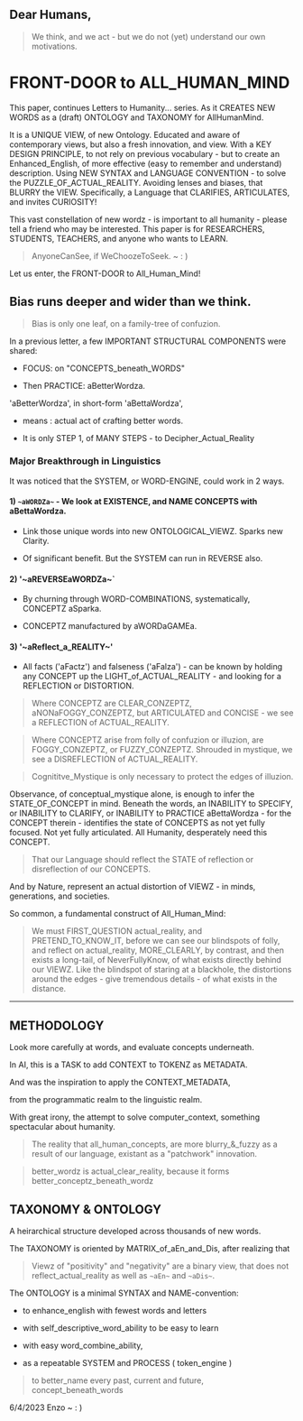 ## Dear Humans,

> We think, and we act - but we do not (yet) understand our own motivations.

# FRONT-DOOR to ALL_HUMAN_MIND

This paper, continues Letters to Humanity... series. As it CREATES NEW WORDS as a (draft) ONTOLOGY and TAXONOMY for AllHumanMind.

It is a UNIQUE VIEW, of new Ontology. Educated and aware of contemporary views, but also a fresh innovation, and view. With a KEY DESIGN PRINCIPLE, to not rely on previous vocabulary - but to create an Enhanced_English, of more effective (easy to remember and understand) description. Using NEW SYNTAX and LANGUAGE CONVENTION - to solve the PUZZLE_OF_ACTUAL_REALITY. Avoiding lenses and biases, that BLURRY the VIEW. Specifically, a Language that CLARIFIES, ARTICULATES, and invites CURIOSITY!

This vast constellation of new wordz - is important to all humanity - please tell a friend who may be interested. This paper is for RESEARCHERS, STUDENTS, TEACHERS, and anyone who wants to LEARN.

> AnyoneCanSee, if WeChoozeToSeek.   ~ : )

Let us enter, the FRONT-DOOR to All_Human_Mind!

## Bias runs deeper and wider than we think. 

> Bias is only one leaf, on a family-tree of confuzion.

In a previous letter, a few IMPORTANT STRUCTURAL COMPONENTS were shared:

- FOCUS: on "CONCEPTS_beneath_WORDS" 

- Then PRACTICE: aBetterWordza.

'aBetterWordza', in short-form 'aBettaWordza', 

- means : actual act of crafting better words.

- It is only STEP 1, of MANY STEPS - to Decipher_Actual_Reality

### Major Breakthrough in Linguistics

It was noticed that the SYSTEM, or WORD-ENGINE, could work in 2 ways.

#### 1) `~aWORDZa~` - We look at EXISTENCE, and NAME CONCEPTS with aBettaWordza.

   - Link those unique words into new ONTOLOGICAL_VIEWZ. Sparks new Clarity.

   - Of significant benefit. But the SYSTEM can run in REVERSE also.

#### 2) '~aREVERSEaWORDZa~`

   - By churning through WORD-COMBINATIONS, systematically, CONCEPTZ aSparka.

   - CONCEPTZ manufactured by aWORDaGAMEa.

#### 3) '~aReflect_a_REALITY~'

   - All facts ('aFactz') and falseness ('aFalza') - can be known by holding any CONCEPT up the LIGHT_of_ACTUAL_REALITY - and looking for a REFLECTION or DISTORTION.

   > Where CONCEPTZ are CLEAR_CONZEPTZ, aNONaFOGGY_CONZEPTZ, but ARTICULATED and CONCISE - we see a REFLECTION of ACTUAL_REALITY.

   > Where CONCEPTZ arise from folly of confuzion or illuzion, are FOGGY_CONZEPTZ, or FUZZY_CONZEPTZ. Shrouded in mystique, we see a DISREFLECTION of ACTUAL_REALITY.
   
   > Cognititve_Mystique is only necessary to protect the edges of illuzion. 
   
   Observance, of conceptual_mystique alone, is enough to infer the STATE_OF_CONCEPT in mind. Beneath the words, an INABILITY to SPECIFY, or INABILITY to CLARIFY, or INABILITY to PRACTICE aBettaWordza - for the CONCEPT therein - identifies the state of CONCEPTS as not yet fully focused. Not yet fully articulated. All Humanity, desperately need this CONCEPT.
   
   > That our Language should reflect the STATE of reflection or disreflection of our CONCEPTS.
   
   And by Nature, represent an actual distortion of VIEWZ - in minds, generations, and societies. 
   
   So common, a fundamental construct of All_Human_Mind:

   > We must FIRST_QUESTION actual_reality, and PRETEND_TO_KNOW_IT, before we can see our blindspots of folly, and reflect on actual_reality, MORE_CLEARLY, by contrast, and then exists a long-tail, of NeverFullyKnow, of what exists directly behind our VIEWZ. Like the blindspot of staring at a blackhole, the distortions around the edges - give tremendous details - of what exists in the distance. 

----------

## METHODOLOGY

Look more carefully at words, and evaluate concepts underneath.

In AI, this is a TASK to add CONTEXT to TOKENZ as METADATA.

And was the inspiration to apply the CONTEXT_METADATA,

from the programmatic realm to the linguistic realm.

With great irony, the attempt to solve computer_context, something spectacular about humanity.

> The reality that all_human_concepts, are more blurry_&_fuzzy as a result of our language, existant as a "patchwork" innovation.

> better_wordz is actual_clear_reality, because it forms better_conceptz_beneath_wordz


## TAXONOMY & ONTOLOGY

A heirarchical structure developed across thousands of new words.

The TAXONOMY is oriented by MATRIX_of_aEn_and_Dis, after realizing that 

> Viewz of "positivity" and "negativity" are a binary view, that
> does not reflect_actual_reality as well as `~aEn~` and `~aDis~`.

The ONTOLOGY is a minimal SYNTAX and NAME-convention:

- to enhance_english with fewest words and letters

- with self_descriptive_word_ability to be easy to learn

- with easy word_combine_ability, 

- as a repeatable SYSTEM and PROCESS ( token_engine ) 

> to better_name every past, current and future, concept_beneath_words



6/4/2023 Enzo ~ : ) 